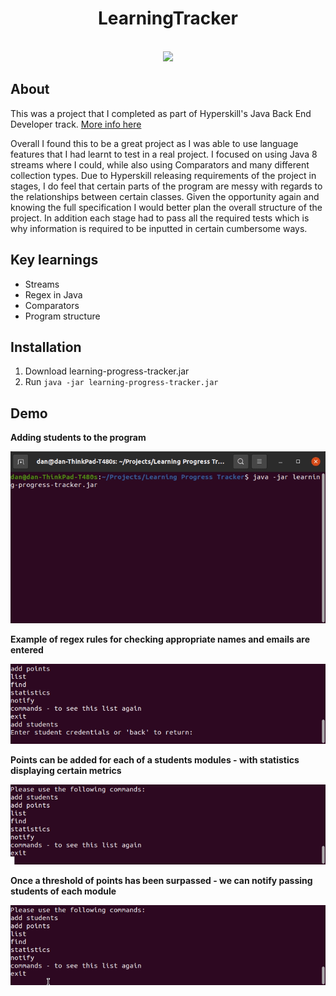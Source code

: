
<h1 align="center">LearningTracker</h1>

<br/>
<div align="center"><img src="demo.gif"></img></div>
<h2>About</h2>

This was a project that I completed as part of Hyperskill's Java Back End Developer track. [More info here
](https://hyperskill.org/projects/197?track=12)

Overall I found this to be a great project as I was able to use language features that I had learnt to test in a real project. I focused on using Java 8 streams where I could, while also using Comparators and many different collection types. 
Due to Hyperskill releasing requirements of the project in stages, I do feel that certain parts of the program are messy with regards to the relationships between certain classes. Given the opportunity again and knowing the full specification I would better plan the overall structure of the project. In addition each stage had to pass all the required tests which is why information is required to be inputted in certain cumbersome ways.

<h2>Key learnings</h2>

- Streams
- Regex in Java
- Comparators
- Program structure

<h2>Installation</h2>

1. Download learning-progress-tracker.jar
2. Run `java -jar learning-progress-tracker.jar`

<h2>Demo</h2>

**Adding students to the program**
<p>
  
![](markdown_gifs/add_student.gif "Adding students")
  
  </p>
  
  **Example of regex rules for checking appropriate names and emails are entered**
<p>
  
![](markdown_gifs/regex_example.gif "Regex example")
  
  </p>

  **Points can be added for each of a students modules - with statistics displaying certain metrics**
<p>
  
![](markdown_gifs/points_lookup.gif "Points lookup")
  
  </p>
  
   **Once a threshold of points has been surpassed - we can notify passing students of each module**
<p>
  
![](markdown_gifs/notify.gif "Pass notification")
  
  </p>
